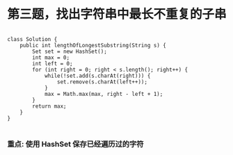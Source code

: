 # 第三题，找出字符串中最长不重复的子串

<pre>
<code>
class Solution {
    public int lengthOfLongestSubstring(String s) {
        Set<Character> set = new HashSet();
        int max = 0;
        int left = 0;
        for (int right = 0; right < s.length(); right++) {
            while(!set.add(s.charAt(right))) {
                set.remove(s.charAt(left++));
            }
            max = Math.max(max, right - left + 1);
        }
        return max;
    }
}
</code>
</pre>

### 重点: 使用 HashSet 保存已经遍历过的字符
